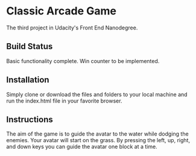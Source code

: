 # **Classic Arcade Game**

The third project in Udacity's Front End Nanodegree.

## Build Status

Basic functionality complete. Win counter to be implemented.

## Installation

Simply clone or download the files and folders to your local machine and run the index.html file in your favorite browser.

## Instructions

The aim of the game is to guide the avatar to the water while dodging the enemies. Your avatar will start on the grass. By pressing the left, up, right, and down keys you can guide the avatar one block at a time. 